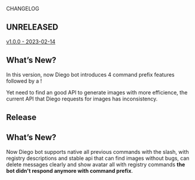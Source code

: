 CHANGELOG

## UNRELEASED

[v1.0.0 - 2023-02-14](https://github.com/Leoff00/go-diego-bot/releases/tag/v1.0.0)

## What’s New?

In this version, now Diego bot introduces 4 command prefix features
followed by a !

Yet need to find an good API to generate images with more efficience, the
current API that Diego requests for images has inconsistency.

## Release 

## What’s New?

Now Diego bot supports native all previous commands with the slash, with registry descriptions and stable api that
can find images without bugs, can delete messages clearly and show avatar all with registry commands **the bot didn't respond anymore with command prefix**.

